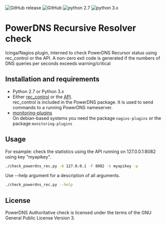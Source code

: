 ![GitHub release](https://img.shields.io/github/release/worldstream-labs/check_powerdns_rec.svg) 
![GitHub](https://img.shields.io/github/license/worldstream-labs/check_powerdns_rec.svg?color=blue) 
![python 2.7](https://img.shields.io/badge/python-2.7-blue.svg)
![python 3.x](https://img.shields.io/badge/python-3-blue.svg)

# PowerDNS Recursive Resolver check

Icinga/Nagios plugin, interned to check PowerDNS Recursor status using rec_control or the API.
A non-zero exit code is generated if the numbers of DNS queries per seconds exceeds
warning/critical

## Installation and requirements

*   Python 2.7 or Python 3.x
*   Either [rec_control](https://doc.powerdns.com/recursor/manpages/rec_control.1.html) or
    the [API](https://doc.powerdns.com/recursor/http-api/index.html).  
    rec_control is included in the PowerDNS package. It is used to send commands to a running PowerDNS nameserver.
*   [monitoring-plugins](https://github.com/monitoring-plugins/monitoring-plugins)  
    On debian-based systems you need the package `nagios-plugins` or the package `monitoring-plugins`


## Usage

For example: check the statistics using the API running on 127.0.0.1:8082 using key "myapikey".
```sh
./check_powerdns_rec.py -A 127.0.0.1 -P 8082 -k myapikey -p
```
Use --help argument for a description of all arguments. 
```sh
./check_powerdns_rec.py --help
```

## License

PowerDNS Authoritative check is licensed under the terms of the GNU
General Public License Version 3.
